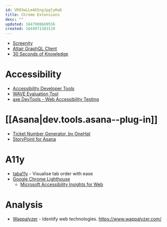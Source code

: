 ```yaml
---
id: VR93wLLm4G5ngJpglyKwb
title: Chrome Extensions
desc: ""
updated: 1647908669556
created: 1644971383110
---
```


- [Screenity](https://chrome.google.com/webstore/detail/screenity-screen-recorder/kbbdabhdfibnancpjfhlkhafgdilcnji)
- [Altair GraphQL Client](https://chrome.google.com/webstore/detail/altair-graphql-client/flnheeellpciglgpaodhkhmapeljopja)
- [30 Seconds of Knowledge](https://chrome.google.com/webstore/detail/30-seconds-of-knowledge/mmgplondnjekobonklacmemikcnhklla)

# Accessibility

- [Accessibility Developer Tools](https://chrome.google.com/webstore/detail/accessibility-developer-t/fpkknkljclfencbdbgkenhalefipecmb?hl=en-US)
- [WAVE Evaluation Tool](https://chrome.google.com/webstore/detail/wave-evaluation-tool/jbbplnpkjmmeebjpijfedlgcdilocofh?hl=en-US)
- [axe DevTools - Web Accessibility Testing](https://chrome.google.com/webstore/detail/axe-devtools-web-accessib/lhdoppojpmngadmnindnejefpokejbdd/related?hl=en-US)

# [[Asana|dev.tools.asana--plug-in]]

- [Ticket Number Generator, by OneHat](https://chrome.google.com/webstore/detail/ticket-number-generator-b/mkiflbeenlaomokhbibbgillnkppgane)
- [StoryPoint for Asana](https://chrome.google.com/webstore/detail/storypoint-for-asana/ipkcinfcdhhcmibffhlklololceffgnc)

# A11y

- [taba11y](https://chrome.google.com/webstore/detail/taba11y/aocppmckdocdjkphmofnklcjhdidgmga/) - Visualise tab order with ease
- [Google Chrome Lighthouse](https://github.com/GoogleChrome/lighthouse)
  - [Microsoft Accessibility Insights for Web](https://chrome.google.com/webstore/detail/accessibility-insights-fo/pbjjkligggfmakdaogkfomddhfmpjeni/)

# Analysis

- [Wappalyzer](https://chrome.google.com/webstore/detail/wappalyzer/gppongmhjkpfnbhagpmjfkannfbllamg) - Identify web technologies. https://www.wappalyzer.com/
